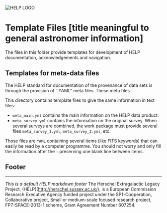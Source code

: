 ![HELP LOGO](https://avatars1.githubusercontent.com/u/7880370?s=100&v=4)


# Template Files [title meaningful to general astronomer information]

The files in this folder provide templates for development of HELP
documentation, acknowledgements and navigation.


## Templates for meta-data files

The HELP standard for documentation of the provenance of data sets is
through the provision of ``YAML" meta files.  These meta files 

This directory contains template files to give the same information in text
files:

- `meta_main.yml` contains the main information on the HELP data product.
- `meta_survey.yml` contains the information on the original survey. When
  several surveys are combined, the work package must provide several files
  `meta_survey_1.yml`, `meta_survey_2.yml`, etc.

Those files are `YAML` containing several items (like FITS keywords) that can
easily be read by a computer programme. You should not worry and only fill the
information after the `:` preserving one blank line between items.

## Footer

-------------------------------------------------------------------------------

*This is a default HELP markdown footer*
The Herschel Extragalactic Legacy Project, (HELP](http://herschel.sussex.ac.uk/), is a European
Commission Research Executive Agency funded project under the
SP1-Cooperation, Collaborative project, Small or medium-scale focused
research project, FP7-SPACE-2013-1 scheme, Grant Agreement
Number 607254.
